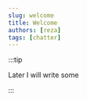 ```yaml
---
slug: welcome
title: Welcome
authors: [reza]
tags: [chatter]
---
```


:::tip

Later I will write some

:::

<!-- truncate -->